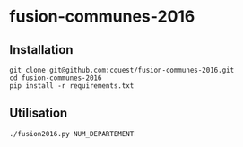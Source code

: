 # fusion-communes-2016

## Installation

    git clone git@github.com:cquest/fusion-communes-2016.git
    cd fusion-communes-2016
    pip install -r requirements.txt

## Utilisation

    ./fusion2016.py NUM_DEPARTEMENT
